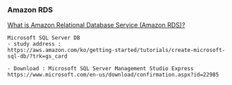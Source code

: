 
### Amazon RDS

[What is Amazon Relational Database Service (Amazon RDS)?](https://docs.aws.amazon.com/AmazonRDS/latest/UserGuide/Welcome.html)

```
Microsoft SQL Server DB
- study address :
https://aws.amazon.com/ko/getting-started/tutorials/create-microsoft-sql-db/?trk=gs_card

- Download : Microsoft SQL Server Management Studio Express
https://www.microsoft.com/en-us/download/confirmation.aspx?id=22985
```